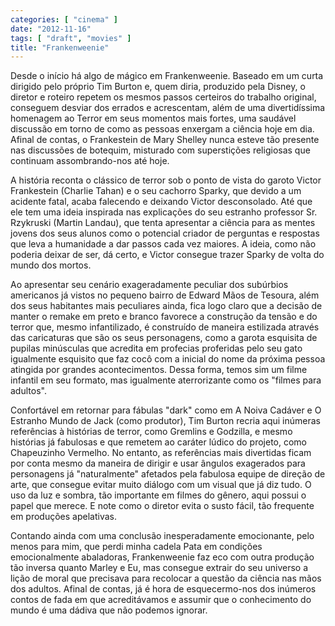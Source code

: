 ```yaml
---
categories: [ "cinema" ]
date: "2012-11-16"
tags: [ "draft", "movies" ]
title: "Frankenweenie"
---
```

Desde o início há algo de mágico em Frankenweenie. Baseado em um curta dirigido pelo próprio Tim Burton e, quem diria, produzido pela Disney, o diretor e roteiro repetem os mesmos passos certeiros do trabalho original, conseguem desviar dos errados e acrescentam, além de uma divertidíssima homenagem ao Terror em seus momentos mais fortes, uma saudável discussão em torno de como as pessoas enxergam a ciência hoje em dia. Afinal de contas, o Frankestein de Mary Shelley nunca esteve tão presente nas discussões de botequim, misturado com superstições religiosas que continuam assombrando-nos até hoje.

A história reconta o clássico de terror sob o ponto de vista do garoto Victor Frankestein (Charlie Tahan) e o seu cachorro Sparky, que devido a um acidente fatal, acaba falecendo e deixando Victor desconsolado. Até que ele tem uma ideia inspirada nas explicações do seu estranho professor Sr. Rzykruski (Martin Landau), que tenta apresentar a ciência para as mentes jovens dos seus alunos como o potencial criador de perguntas e respostas que leva a humanidade a dar passos cada vez maiores. A ideia, como não poderia deixar de ser, dá certo, e Victor consegue trazer Sparky de volta do mundo dos mortos.

Ao apresentar seu cenário exageradamente peculiar dos subúrbios americanos já vistos no pequeno bairro de Edward Mãos de Tesoura, além dos seus habitantes mais peculiares ainda, fica logo claro que a decisão de manter o remake em preto e branco favorece a construção da tensão e do terror que, mesmo infantilizado, é construído de maneira estilizada através das caricaturas que são os seus personagens, como a garota esquisita de pupilas minúsculas que acredita em profecias proferidas pelo seu gato igualmente esquisito que faz cocô com a inicial do nome da próxima pessoa atingida por grandes acontecimentos. Dessa forma, temos sim um filme infantil em seu formato, mas igualmente aterrorizante como os "filmes para adultos".

Confortável em retornar para fábulas "dark" como em A Noiva Cadáver e O Estranho Mundo de Jack (como produtor), Tim Burton recria aqui inúmeras referências à histórias de terror, como Gremlins e Godzilla, e mesmo histórias já fabulosas e que remetem ao caráter lúdico do projeto, como Chapeuzinho Vermelho. No entanto, as referências mais divertidas ficam por conta mesmo da maneira de dirigir e usar ângulos exagerados para personagens já "naturalmente" afetados pela fabulosa equipe de direção de arte, que consegue evitar muito diálogo com um visual que já diz tudo. O uso da luz e sombra, tão importante em filmes do gênero, aqui possui o papel que merece. E note como o diretor evita o susto fácil, tão frequente em produções apelativas.

Contando ainda com uma conclusão inesperadamente emocionante, pelo menos para mim, que perdi minha cadela Pata em condições emocionalmente abaladoras, Frankenweenie faz eco com outra produção tão inversa quanto Marley e Eu, mas consegue extrair do seu universo a lição de moral que precisava para recolocar a questão da ciência nas mãos dos adultos. Afinal de contas, já é hora de esquecermo-nos dos inúmeros contos de fada em que acreditávamos e assumir que o conhecimento do mundo é uma dádiva que não podemos ignorar.

